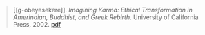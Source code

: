 > [[g-obeyesekere]]. *Imagining Karma: Ethical Transformation in Amerindian, Buddhist, and Greek Rebirth*. University of California Press, 2002. [pdf](a/g-obeyesekere2002.pdf)